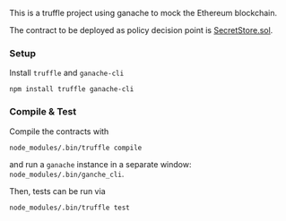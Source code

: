 This is a truffle project using ganache to mock the Ethereum blockchain.

The contract to be deployed as policy decision point is [SecretStore.sol](contracts/SecretStore.sol).

### Setup
Install `truffle` and `ganache-cli`
```
npm install truffle ganache-cli
```

### Compile & Test
Compile the contracts with
```
node_modules/.bin/truffle compile
```
and run a `ganache` instance in a separate window: `node_modules/.bin/ganche_cli`.

Then, tests can be run via
```
node_modules/.bin/truffle test
```
